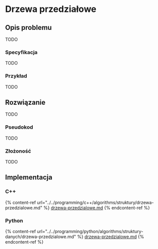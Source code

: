 # Drzewa przedziałowe

## Opis problemu

TODO

### Specyfikacja

TODO

### Przykład

TODO

## Rozwiązanie

TODO

### Pseudokod

TODO

### Złożoność

TODO

## Implementacja

### C++

{% content-ref url="../../programming/c++/algorithms/struktury/drzewa-przedzialowe.md" %}
[drzewa-przedzialowe.md](../../programming/c++/algorithms/struktury/drzewa-przedzialowe.md)
{% endcontent-ref %}

### Python

{% content-ref url="../../programming/python/algorithms/struktury-danych/drzewa-przedzialowe.md" %}
[drzewa-przedzialowe.md](../../programming/python/algorithms/struktury-danych/drzewa-przedzialowe.md)
{% endcontent-ref %}
